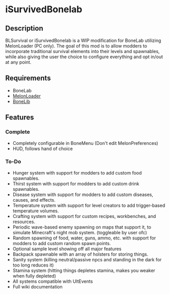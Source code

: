 # iSurvivedBonelab
## Description
BLSurvival or iSurvivedBonelab is a WIP modification for BoneLab utilizing MelonLoader (PC only). The goal of this mod is to allow modders to incorporate traditional survival elements into their levels and spawnables, while also giving the user the choice to configure everything and opt in/out at any point.  

## Requirements
- BoneLab
- [MelonLoader](https://melonwiki.xyz/)
- [BoneLib](https://bonelab.thunderstore.io/package/gnonme/BoneLib/)

## Features
### Complete
- Completely configurable in BoneMenu (Don't edit MelonPreferences)
- HUD, follows hand of choice

### To-Do
- Hunger system with support for modders to add custom food spawnables.
- Thirst system with support for modders to add custom drink spawnables.
- Disease system with support for modders to add custom diseases, causes, and effects.
- Temperature system with support for level creators to add trigger-based temperature volumes.
- Crafting system with support for custom recipes, workbenches, and resources.
- Periodic wave-based enemy spawning on maps that support it, to simulate Minecraft's night mob system. (toggleable by user ofc)
- Random spawning of food, water, guns, ammo, etc. with support for modders to add custom random spawn points.
- Optional sample level showing off all major features
- Backpack spawnable with an array of holsters for storing things.
- Sanity system (killing neutral/passive npcs and standing in the dark for too long reduces it)
- Stamina system (hitting things depletes stamina, makes you weaker when fully depleted)
- All systems compatible with UltEvents
- Full wiki documentation
